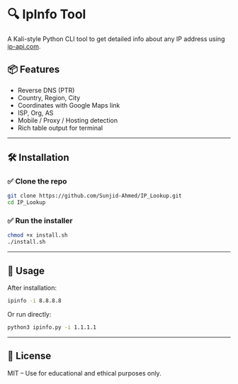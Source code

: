 # 🔍 IpInfo Tool

A Kali-style Python CLI tool to get detailed info about any IP address using [ip-api.com](http://ip-api.com).

## 📦 Features

- Reverse DNS (PTR)
- Country, Region, City
- Coordinates with Google Maps link
- ISP, Org, AS
- Mobile / Proxy / Hosting detection
- Rich table output for terminal

---

## 🛠 Installation

### ✅ Clone the repo

```bash
git clone https://github.com/Sunjid-Ahmed/IP_Lookup.git
cd IP_Lookup
```

### ✅ Run the installer

```bash
chmod +x install.sh
./install.sh
```

---

## 🚀 Usage

After installation:

```bash
ipinfo -i 8.8.8.8
```

Or run directly:

```bash
python3 ipinfo.py -i 1.1.1.1
```

---

## 📜 License

MIT – Use for educational and ethical purposes only.
